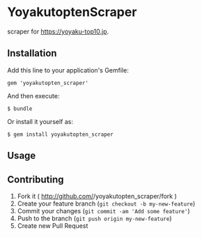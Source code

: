 # YoyakutoptenScraper

scraper for https://yoyaku-top10.jp.

## Installation

Add this line to your application's Gemfile:

    gem 'yoyakutopten_scraper'

And then execute:

    $ bundle

Or install it yourself as:

    $ gem install yoyakutopten_scraper

## Usage

## Contributing

1. Fork it ( http://github.com/<my-github-username>/yoyakutopten_scraper/fork )
2. Create your feature branch (`git checkout -b my-new-feature`)
3. Commit your changes (`git commit -am 'Add some feature'`)
4. Push to the branch (`git push origin my-new-feature`)
5. Create new Pull Request
